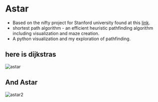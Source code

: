 # Astar
 
* Based on the nifty project for Stanford university found at this [link](http://nifty.stanford.edu/2008/blaheta-maze/a-star/index.html). 
* shortest path algorithm - an efficient heuristic pathfinding algorithm including visualization and maze creation.
* A python visualization and my exploration of pathfinding.

## here is dijkstras
![astar](https://user-images.githubusercontent.com/52299477/149266215-01045e07-8089-447a-8837-39c30cab76f8.gif)

## And Astar
![astar2](https://user-images.githubusercontent.com/52299477/149266366-29d96712-4e74-483e-bcb0-9e940a20b3f6.gif)
